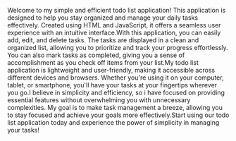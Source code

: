 Welcome to my simple and efficient todo list application! This application is designed to help you stay organized and manage your daily tasks effectively. Created using HTML and JavaScript, it offers a seamless user experience with an intuitive interface.With this application, you can easily add, edit, and delete tasks. The tasks are displayed in a clean and organized list, allowing you to prioritize and track your progress effortlessly. You can also mark tasks as completed, giving you a sense of accomplishment as you check off items from your list.My todo list application is lightweight and user-friendly, making it accessible across different devices and browsers. Whether you're using it on your computer, tablet, or smartphone, you'll have your tasks at your fingertips wherever you go.I believe in simplicity and efficiency, so i have focused on providing essential features without overwhelming you with unnecessary complexities. My goal is to make task management a breeze, allowing you to stay focused and achieve your goals more effectively.Start using our todo list application today and experience the power of simplicity in managing your tasks!
